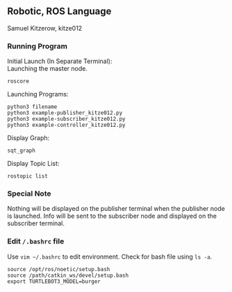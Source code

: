 ## Robotic, ROS Language

Samuel Kitzerow, kitze012

### Running Program

Initial Launch (In Separate Terminal):  
Launching the master node.
```
roscore
```

Launching Programs:
```
python3 filename
python3 example-publisher_kitze012.py
python3 example-subscriber_kitze012.py
python3 example-controller_kitze012.py
```

Display Graph:
```
sqt_graph
```

Display Topic List:
```
rostopic list
```

### Special Note
Nothing will be displayed on the publisher terminal when the publisher node is launched. Info will be sent to the subscriber node and displayed on the subscriber terminal.

### Edit `/.bashrc` file

Use `vim ~/.bashrc` to edit environment. Check for bash file using `ls -a`.

```
source /opt/ros/noetic/setup.bash
source /path/catkin_ws/devel/setup.bash
export TURTLEBOT3_MODEL=burger
```